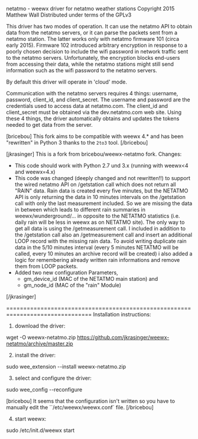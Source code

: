 netatmo - weewx driver for netatmo weather stations
Copyright 2015 Matthew Wall
Distributed under terms of the GPLv3

This driver has two modes of operation.  It can use the netatmo API to obtain
data from the netatmo servers, or it can parse the packets sent from a netatmo
station.  The latter works only with netatmo firmware 101 (circa early 2015).
Firmware 102 introduced arbitrary encryption in response to a poorly chosen
decision to include the wifi password in network traffic sent to the netatmo
servers.  Unfortunately, the encryption blocks end-users from accessing their
data, while the netatmo stations might still send information such as the wifi
password to the netatmo servers.

By default this driver will operate in 'cloud' mode.

Communication with the netatmo servers requires 4 things: username, password,
client_id, and client_secret.  The username and password are the credentials
used to access data at netatmo.com.  The client_id and client_secret must be
obtained via the dev.netatmo.com web site.  Using these 4 things, the driver
automatically obtains and updates the tokens needed to get data from the
server.

[bricebou]
This fork aims to be compatible with weewx 4.* and has been "rewritten" in Python 3 thanks to the `2to3` tool.
[/bricebou]

[jkrasinger]
This is a fork from bricebou/weewx-netatmo fork.
Changes:
* This code should work with Python 2.7 und 3.x (running with weewx<4 and weewx=4.x)
* This code was changed (deeply changed and not rewritten!!) to support the wired netatmo API on /getstation call
which does not return all "RAIN" data. Rain data is created every five minutes, but the NETATMO API is only returning
the data in 10 minutes intervals on the /getstation call with only the last measurement included. So we are missing
the data in between which leads to different rain summaries in weewx/wunderground/... in opposite to the
NETATMO statistics (i.e. daily rain will be less in weewx as on NETATMO site). The only way to get all data is using
the /getmeasurement call. I included in addition to the /getstation call also an /getmeasurement call and insert
an additional LOOP record with the missing rain data. To avoid writing duplicate rain data in the 5/10 minutes interval
(every 5 minutes NETATMO will be called, every 10 minutes an archive record will be created)
i also added a logic for remembering already written rain informations and remove them from LOOP packets.
* Added two new configuration Parameters,
  * gm_device_id (MAC of the NETATMO main station) and
  * gm_node_id (MAC of the "rain" Module)

[/jkrasinger]



===============================================================================
Installation instructions:

1) download the driver:

wget -O weewx-netatmo.zip https://github.com/jkrasinger/weewx-netatmo/archive/master.zip

2) install the driver:

sudo wee_extension --install weewx-netatmo.zip

3) select and configure the driver:

sudo wee_config --reconfigure

[bricebou]
It seems that the configuration isn't written so you have to manually edit the ``/etc/weewx/weewx.conf` file.
[/bricebou]

4) start weewx:

sudo /etc/init.d/weewx start
